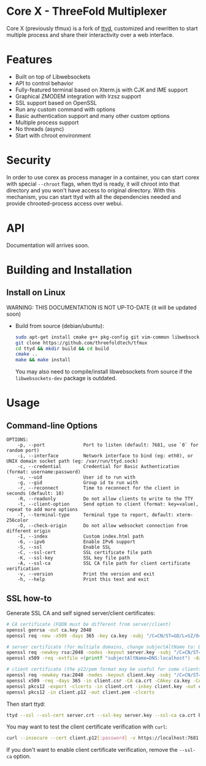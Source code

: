 # Core X - ThreeFold Multiplexer

Core X (previously tfmux) is a fork of [ttyd](https://github.com/tsl0922/ttyd),
customized and rewritten to start multiple process and share their interactivity over a web interface.

# Features

- Built on top of Libwebsockets
- API to control behavior
- Fully-featured terminal based on Xterm.js with CJK and IME support
- Graphical ZMODEM integration with lrzsz support
- SSL support based on OpenSSL
- Run any custom command with options
- Basic authentication support and many other custom options
- Multiple process support
- No threads (async)
- Start with chroot environment

# Security

In order to use corex as process manager in a container, you can start corex with
special `--chroot` flags, when ttyd is ready, it will chroot into that directory and you won't have
access to original directory. With this mechanism, you can start ttyd with all the dependencies needed
and provide chrooted-process access over webui.

# API
Documentation will arrives soon.

# Building and Installation

## Install on Linux

WARNING: THIS DOCUMENTATION IS NOT UP-TO-DATE (it will be updated soon)

- Build from source (debian/ubuntu):

    ```bash
    sudo apt-get install cmake g++ pkg-config git vim-common libwebsockets-dev libjson-c-dev libssl-dev
    git clone https://github.com/threefoldtech/tfmux
    cd ttyd && mkdir build && cd build
    cmake ..
    make && make install
    ```

    You may also need to compile/install libwebsockets from source if the `libwebsockets-dev` package is outdated.

# Usage

## Command-line Options

```
OPTIONS:
    -p, --port              Port to listen (default: 7681, use `0` for random port)
    -i, --interface         Network interface to bind (eg: eth0), or UNIX domain socket path (eg: /var/run/ttyd.sock)
    -c, --credential        Credential for Basic Authentication (format: username:password)
    -u, --uid               User id to run with
    -g, --gid               Group id to run with
    -r, --reconnect         Time to reconnect for the client in seconds (default: 10)
    -R, --readonly          Do not allow clients to write to the TTY
    -t, --client-option     Send option to client (format: key=value), repeat to add more options
    -T, --terminal-type     Terminal type to report, default: xterm-256color
    -O, --check-origin      Do not allow websocket connection from different origin
    -I, --index             Custom index.html path
    -6, --ipv6              Enable IPv6 support
    -S, --ssl               Enable SSL
    -C, --ssl-cert          SSL certificate file path
    -K, --ssl-key           SSL key file path
    -A, --ssl-ca            SSL CA file path for client certificate verification
    -v, --version           Print the version and exit
    -h, --help              Print this text and exit
```

## SSL how-to

Generate SSL CA and self signed server/client certificates:

```bash
# CA certificate (FQDN must be different from server/client)
openssl genrsa -out ca.key 2048
openssl req -new -x509 -days 365 -key ca.key -subj "/C=CN/ST=GD/L=SZ/O=Acme, Inc./CN=Acme Root CA" -out ca.crt

# server certificate (for multiple domains, change subjectAltName to: DNS:example.com,DNS:www.example.com)
openssl req -newkey rsa:2048 -nodes -keyout server.key -subj "/C=CN/ST=GD/L=SZ/O=Acme, Inc./CN=localhost" -out server.csr
openssl x509 -req -extfile <(printf "subjectAltName=DNS:localhost") -days 365 -in server.csr -CA ca.crt -CAkey ca.key -CAcreateserial -out server.crt

# client certificate (the p12/pem format may be useful for some clients)
openssl req -newkey rsa:2048 -nodes -keyout client.key -subj "/C=CN/ST=GD/L=SZ/O=Acme, Inc./CN=client" -out client.csr
openssl x509 -req -days 365 -in client.csr -CA ca.crt -CAkey ca.key -CAcreateserial -out client.crt
openssl pkcs12 -export -clcerts -in client.crt -inkey client.key -out client.p12
openssl pkcs12 -in client.p12 -out client.pem -clcerts
```

Then start ttyd:

```bash
ttyd --ssl --ssl-cert server.crt --ssl-key server.key --ssl-ca ca.crt bash
```
You may want to test the client certificate verification with `curl`:

```bash
curl --insecure --cert client.p12[:password] -v https://localhost:7681
```

If you don't want to enable client certificate verification, remove the `--ssl-ca` option.
